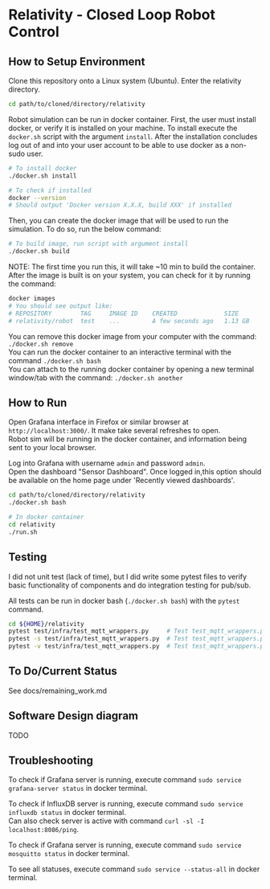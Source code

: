 # Relativity - Closed Loop Robot Control

## How to Setup Environment

Clone this repository onto a Linux system (Ubuntu). Enter the relativity directory.

```sh
cd path/to/cloned/directory/relativity
```

Robot simulation can be run in docker container. First, the user must install docker, or verify it is installed on your machine. To install execute the `docker.sh` script with the argument `install`. After the installation concludes log out of and into your user account to be able to use docker as a non-sudo user.

```sh
# To install docker
./docker.sh install

# To check if installed
docker --version
# Should output 'Docker version X.X.X, build XXX' if installed
```

Then, you can create the docker image that will be used to run the simulation. To do so, run the below command:

```sh 
# To build image, run script with argument install
./docker.sh build
```

NOTE: The first time you run this, it will take ~10 min to build the container. After the image is built is on your system, you can check for it by running the command:

```sh
docker images
# You should see output like:
# REPOSITORY        TAG     IMAGE ID    CREATED             SIZE
# relativity/robot  test    ...         A few seconds ago   1.13 GB
```

You can remove this docker image from your computer with the command: `./docker.sh remove`  
You can run the docker container to an interactive terminal with the command `./docker.sh bash`  
You can attach to the running docker container by opening a new terminal window/tab with the command: `./docker.sh another`  

## How to Run

Open Grafana interface in Firefox or similar browser at `http://localhost:3000/`. It make take several refreshes to open.  
Robot sim will be running in the docker container, and information being sent to your local browser.  

Log into Grafana with username `admin` and password `admin`.  
Open the dashboard "Sensor Dashboard". Once logged in,this option should be available on the home page under 'Recently viewed dashboards'. 

```sh
cd path/to/cloned/directory/relativity
./docker.sh bash

# In docker container
cd relativity
./run.sh
```

## Testing

I did not unit test (lack of time), but I did write some pytest files to verify basic functionality of components and do integration testing for pub/sub.

All tests can be run in docker bash (`./docker.sh bash`) with the `pytest` command.

```sh
cd ${HOME}/relativity
pytest test/infra/test_mqtt_wrappers.py     # Test test_mqtt_wrappers.py script
pytest -s test/infra/test_mqtt_wrappers.py  # Test test_mqtt_wrappers.py script with log output display
pytest -v test/infra/test_mqtt_wrappers.py  # Test test_mqtt_wrappers.py script with test summary output display
```

## To Do/Current Status

See docs/remaining_work.md

## Software Design diagram

TODO

## Troubleshooting

To check if Grafana server is running, execute command `sudo service grafana-server status` in docker terminal.  

To check if InfluxDB server is running, execute command `sudo service influxdb status` in docker terminal.  
Can also check server is active with command `curl -sl -I localhost:8086/ping`.

To check if Grafana server is running, execute command `sudo service mosquitto status` in docker terminal.  

To see all statuses, execute command `sudo service --status-all` in docker terminal.  

